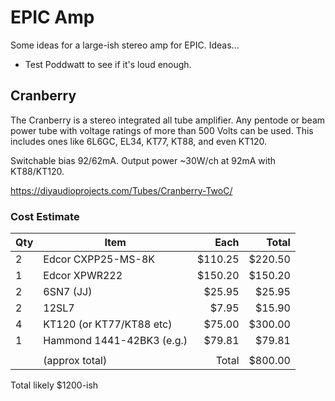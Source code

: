 # EPIC Amp

Some ideas for a large-ish stereo amp for EPIC. Ideas...

* Test Poddwatt to see if it's loud enough.


## Cranberry 

The Cranberry is a stereo integrated all tube amplifier.  Any pentode
or beam power tube with voltage ratings of more than 500 Volts can be
used. This includes ones like 6L6GC, EL34, KT77, KT88, and even KT120.

Switchable bias 92/62mA.  Output power ~30W/ch at 92mA with KT88/KT120.

https://diyaudioprojects.com/Tubes/Cranberry-TwoC/

### Cost Estimate

| Qty | Item                      |    Each |   Total |
|-----|---------------------------|--------:|--------:|
| 2   | Edcor CXPP25-MS-8K        | $110.25 | $220.50 |
| 1   | Edcor XPWR222             | $150.20 | $150.20 |
| 2   | 6SN7 (JJ)                 |  $25.95 |  $25.95 |
| 2   | 12SL7                     |   $7.95 |  $15.90 |
| 4   | KT120 (or KT77/KT88 etc)  |  $75.00 | $300.00 |
| 1   | Hammond 1441-42BK3 (e.g.) |  $79.81 |  $79.81 |
|     |                           |         |         |
|     | (approx total)            |   Total | $800.00 |

Total likely $1200-ish




